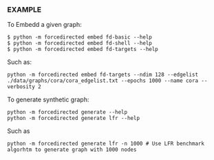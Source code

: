 ### EXAMPLE

To Embedd a given graph:

```
$ python -m forcedirected embed fd-basic --help 
$ python -m forcedirected embed fd-shell --help
$ python -m forcedirected embed fd-targets --help
```

Such as:

```
python -m forcedirected embed fd-targets --ndim 128 --edgelist ./data/graphs/cora/cora_edgelist.txt --epochs 1000 --name cora --verbosity 2
```

To generate synthetic graph:

```
python -m forcedirected generate --help
python -m forcedirected generate lfr --help 
```

Such as 
```
python -m forcedirected generate lfr -n 1000 # Use LFR benchmark algorhtm to generate graph with 1000 nodes
```



